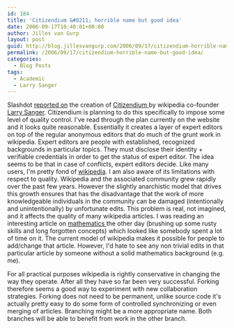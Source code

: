```yaml
---
id: 184
title: 'Citizendium &#8211; horrible name but good idea'
date: 2006-09-17T10:40:01+00:00
author: Jilles van Gurp
layout: post
guid: http://blog.jillesvangurp.com/2006/09/17/citizendium-horrible-name-but-good-idea/
permalink: /2006/09/17/citizendium-horrible-name-but-good-idea/
categories:
  - Blog Posts
tags:
  - Academic
  - Larry Sanger
---
```

Slashdot [reported on](http://slashdot.org/article.pl?sid=06/09/16/1421226) the creation of [Citizendium ](http://citizendium.org/)by wikipedia co-founder [Larry Sanger](http://en.wikipedia.org/wiki/Larry_Sanger). Citizendium is planning to do this specifically to impose some level of quality control. I've read through the plan currently on the website and it looks quite reasonable. Essentially it creates a layer of expert editors on top of the regular anonymous editors that do much of the grunt work in wikipedia. Expert editors are people with established, recognized backgrounds in particular topics. They must disclose their identity + verifiable credentials in order to get the status of expert editor. The idea seems to be that in case of conflicts, expert editors decide.
Like many users, I'm pretty fond of [wikipedia](http://wikipedia.org). I am also aware of its limitations with respect to quality. Wikipedia and the associated community grew rapidly over the past few years. However the slightly anarchistic model that drives this growth ensures that has the disadvantage that the work of more knowledgeable individuals in the community   can be damaged (intentionally and unintentionally) by unfortunate edits. This problem is real, not imagined, and it affects the quality of many wikipedia articles. I was reading an interesting article on [mathematics ](http://en.wikipedia.org/wiki/Mathematics)the other day (brushing up some rusty skills and long forgotten concepts) which looked like somebody spent a lot of time on it. The current model of wikipedia makes it possible for people to add/change that article. However, I'd hate to see any non trivial edits in that particular article by someone without a solid mathematics background (e.g. me).

For all practical purposes wikipedia is rightly conservative in changing the way they operate. After all they have so far been very successful. Forking therefore seems a good way to experiment with new collaboration strategies. Forking does not need to be permanent, unlike source code it's actually pretty easy to do some form of controlled synchronizing or even merging of articles. Branching might be a more appropriate name. Both branches will be able to benefit from work in the other branch.